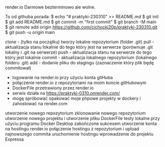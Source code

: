 render.io
Darmowe bezterminowo ale wolne.

To od githuba porada:
$ echo "# praktyki-230310" >> README.md
$ git init
$ git add README.md
$ git commit -m "first commit"
$ git branch -M main
$ git remote add origin https://github.com/cichocki20p/praktyki-230310.git
$ git push -u origin main

clone - (tylko na początku) tworzy lokalne repozytorium (folder .git)
pull - aktualizacja stanu lokalnie do tego który jest na serwerze (porównuje .git lokalny i .git na serwerze)
push - aktualizacja stanu na serwerze do tego który jest lokalnie
commit - aktualizacja lokalnego repozytorium (lokalnego folderu .git)
add - dodanie pliku do stagingu (zaznaczenie który plik będę commitował) 

- logowanie na render.io przy użyciu konta gitHuba
- połączenie render.io z repozytoriami na moim koncie gitHubowym
- DockerFile przetrawiony przez render.io
- serwis działa na https://praktyki-0310.onrender.com/
- mogę spróbować opakować moje phpowe projekty w dockery i zahostować na render.com

utworzenie nowego repozytorium
zklonowanie nowego repozytorium
utworzenie nowego projektu i utworzenie pliku DockerFile
testy lokalne przy użyciu programu Docker Desktop zakończone sukcesem
utworzenie konta na hostingu render.io
połączenie hostingu z repozytorium i upload najnowszego commita
uruchomienie hostingu
wprowadzenie do projektu Expressa 